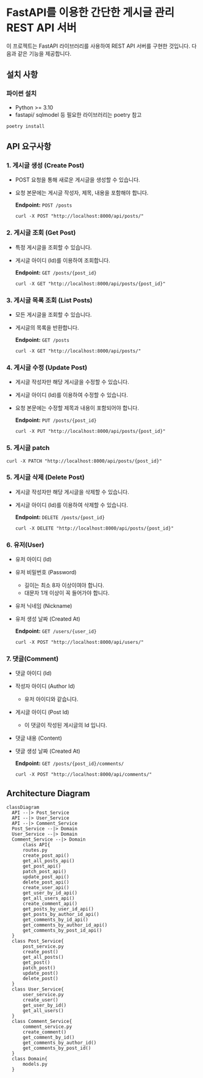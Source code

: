 # FastAPI를 이용한 간단한 게시글 관리 REST API 서버

이 프로젝트는 FastAPI 라이브러리를 사용하여 REST API 서버를 구현한 것입니다. 
다음과 같은 기능을 제공합니다.

## 설치 사항
### 파이썬 설치
- Python >= 3.10
- fastapi/ sqlmodel 등 필요한 라이브러리는 poetry 참고

```curl
poetry install
```

## API 요구사항
### 1. 게시글 생성 (Create Post)
- POST 요청을 통해 새로운 게시글을 생성할 수 있습니다.
- 요청 본문에는 게시글 작성자, 제목, 내용을 포함해야 합니다.

  **Endpoint:** `POST /posts`
  ```
  curl -X POST "http://localhost:8000/api/posts/"
  ```
  
### 2. 게시글 조회 (Get Post)
- 특정 게시글을 조회할 수 있습니다.
- 게시글 아이디 (Id)를 이용하여 조회합니다.

  **Endpoint:** `GET /posts/{post_id}`
  ```
  curl -X GET "http://localhost:8000/api/posts/{post_id}"
  ```
  
### 3. 게시글 목록 조회 (List Posts)
- 모든 게시글을 조회할 수 있습니다.
- 게시글의 목록을 반환합니다.

  **Endpoint:** `GET /posts`
  ```
  curl -X GET "http://localhost:8000/api/posts/"
  ```
  
### 4. 게시글 수정 (Update Post)
- 게시글 작성자만 해당 게시글을 수정할 수 있습니다.
- 게시글 아이디 (Id)를 이용하여 수정할 수 있습니다.
- 요청 본문에는 수정할 제목과 내용이 포함되어야 합니다.

  **Endpoint:** `PUT /posts/{post_id}`
  ```
  curl -X PUT "http://localhost:8000/api/posts/{post_id}"
  ```

### 5. 게시글 patch
```
curl -X PATCH "http://localhost:8000/api/posts/{post_id}"
```

### 5. 게시글 삭제 (Delete Post)
- 게시글 작성자만 해당 게시글을 삭제할 수 있습니다.
- 게시글 아이디 (Id)를 이용하여 삭제할 수 있습니다.

  **Endpoint:** `DELETE /posts/{post_id}`
  ```
  curl -X DELETE "http://localhost:8000/api/posts/{post_id}"
  ```

### 6. 유저(User)
- 유저 아이디 (Id)
- 유저 비밀번호 (Password)
    - 길이는 최소 8자 이상이여야 합니다.
    - 대문자 1개 이상이 꼭 들어가야 합니다.
- 유저 닉네임 (Nickname)
- 유저 생성 날짜 (Created At)

  **Endpoint:** `GET /users/{user_id}`  
  ```
  curl -X POST "http://localhost:8000/api/users/"
  ```
### 7. 댓글(Comment)
- 댓글 아이디 (Id)
- 작성자 아이디 (Author Id)
    - 유저 아이디와 같습니다.
- 게시글 아이디 (Post Id)
    - 이 댓글이 작성된 게시글의 Id 입니다.
- 댓글 내용 (Content)
- 댓글 생성 날짜 (Created At)

  **Endpoint:** `GET /posts/{post_id}/comments/`    
  ```
  curl -X POST "http://localhost:8000/api/comments/"
  ```

## Architecture Diagram
  ```mermaid
  classDiagram
    API --|> Post_Service
    API --|> User_Service
    API --|> Comment_Service
    Post_Service --|> Domain
    User_Service --|> Domain
    Comment_Service --|> Domain
        class API{
        routes.py
        create_post_api()
        get_all_posts_api()
        get_post_api()
        patch_post_api()
        update_post_api()
        delete_post_api()
        create_user_api()
        get_user_by_id_api()
        get_all_users_api()
        create_comment_api()
        get_posts_by_user_id_api()
        get_posts_by_author_id_api()
        get_comments_by_id_api()
        get_comments_by_author_id_api()
        get_comments_by_post_id_api()
    }
    class Post_Service{
        post_service.py
        create_post()
        get_all_posts()
        get_post()
        patch_post()
        update_post()
        delete_post()
    }
    class User_Service{
        user_service.py
        create_user()
        get_user_by_id()
        get_all_users()
    }
    class Comment_Service{
        comment_service.py
        create_comment()
        get_comment_by_id()
        get_comments_by_author_id()
        get_comments_by_post_id()
    }
    class Domain{
        models.py
    }
  ```